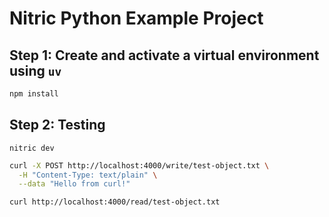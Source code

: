 # Nitric Python Example Project

## Step 1: Create and activate a virtual environment using `uv`

```bash
npm install
```

## Step 2: Testing

```nitric dev```

```bash
curl -X POST http://localhost:4000/write/test-object.txt \
  -H "Content-Type: text/plain" \
  --data "Hello from curl!"

curl http://localhost:4000/read/test-object.txt
```
